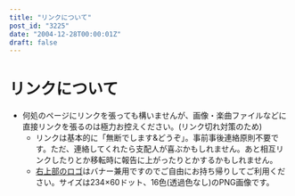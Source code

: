 ```yaml
---
title: "リンクについて"
post_id: "3225"
date: "2004-12-28T00:00:01Z"
draft: false
---
```


# リンクについて

* 何処のページにリンクを張っても構いませんが、画像・楽曲ファイルなどに直接リンクを張るのは極力お控えください。(リンク切れ対策のため)
  * リンクは基本的に「無断でします&どうぞ」。事前事後連絡原則不要です。ただ、連絡してくれたら支配人が喜ぶかもしれません。あと相互リンクしたりとか移転時に報告に上がったりとかするかもしれません。
  * [右上部のロゴ](skin/danmaq\(sample\)/image/logo.png)はバナー兼用ですのでご自由にお持ち帰りしてご利用ください。サイズは234×60ドット、16色(透過色なし)のPNG画像です。
